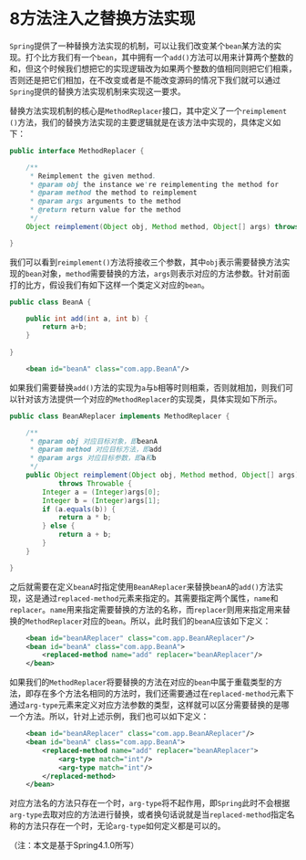 # 8方法注入之替换方法实现

`Spring`提供了一种替换方法实现的机制，可以让我们改变某个`bean`某方法的实现。打个比方我们有一个`bean`，其中拥有一个`add()`方法可以用来计算两个整数的和，但这个时候我们想把它的实现逻辑改为如果两个整数的值相同则把它们相乘，否则还是把它们相加，在不改变或者是不能改变源码的情况下我们就可以通过`Spring`提供的替换方法实现机制来实现这一要求。  

替换方法实现机制的核心是`MethodReplacer`接口，其中定义了一个`reimplement ()`方法，我们的替换方法实现的主要逻辑就是在该方法中实现的，具体定义如下：
```java
public interface MethodReplacer {

	/**
	 * Reimplement the given method.
	 * @param obj the instance we're reimplementing the method for
	 * @param method the method to reimplement
	 * @param args arguments to the method
	 * @return return value for the method
	 */
	Object reimplement(Object obj, Method method, Object[] args) throws Throwable;

}
```
我们可以看到`reimplement()`方法将接收三个参数，其中`obj`表示需要替换方法实现的`bean`对象，`method`需要替换的方法，`args`则表示对应的方法参数。针对前面打的比方，假设我们有如下这样一个类定义对应的`bean`。
```java
public class BeanA {

	public int add(int a, int b) {
		return a+b;
	}
	
}
```
```xml
	<bean id="beanA" class="com.app.BeanA"/>
```

如果我们需要替换`add()`方法的实现为`a`与`b`相等时则相乘，否则就相加，则我们可以针对该方法提供一个对应的`MethodReplacer`的实现类，具体实现如下所示。
```java
public class BeanAReplacer implements MethodReplacer {

	/**
	 * @param obj 对应目标对象，即beanA
	 * @param method 对应目标方法，即add
	 * @param args 对应目标参数，即a和b
	 */
	public Object reimplement(Object obj, Method method, Object[] args)
			throws Throwable {
		Integer a = (Integer)args[0];
		Integer b = (Integer)args[1];
		if (a.equals(b)) {
			return a * b;
		} else {
			return a + b;
		}
	}

}
```
之后就需要在定义`beanA`时指定使用`BeanAReplacer`来替换`beanA`的`add()`方法实现，这是通过`replaced-method`元素来指定的。其需要指定两个属性，`name`和`replacer`。`name`用来指定需要替换的方法的名称，而`replacer`则用来指定用来替换的`MethodReplacer`对应的`bean`。所以，此时我们的`beanA`应该如下定义：
```xml
	<bean id="beanAReplacer" class="com.app.BeanAReplacer"/>
	<bean id="beanA" class="com.app.BeanA">
		<replaced-method name="add" replacer="beanAReplacer"/>
	</bean>
```
如果我们的`MethodReplacer`将要替换的方法在对应的`bean`中属于重载类型的方法，即存在多个方法名相同的方法时，我们还需要通过在`replaced-method`元素下通过`arg-type`元素来定义对应方法参数的类型，这样就可以区分需要替换的是哪一个方法。所以，针对上述示例，我们也可以如下定义：
```xml
	<bean id="beanAReplacer" class="com.app.BeanAReplacer"/>
	<bean id="beanA" class="com.app.BeanA">
		<replaced-method name="add" replacer="beanAReplacer">
			<arg-type match="int"/>
			<arg-type match="int"/>
		</replaced-method>
	</bean>
```
对应方法名的方法只存在一个时，`arg-type`将不起作用，即`Spring`此时不会根据`arg-type`去取对应的方法进行替换，或者换句话说就是当`replaced-method`指定名称的方法只存在一个时，无论`arg-type`如何定义都是可以的。

（注：本文是基于Spring4.1.0所写）

